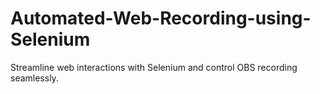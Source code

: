 # Automated-Web-Recording-using-Selenium
Streamline web interactions with Selenium and control OBS recording seamlessly.
